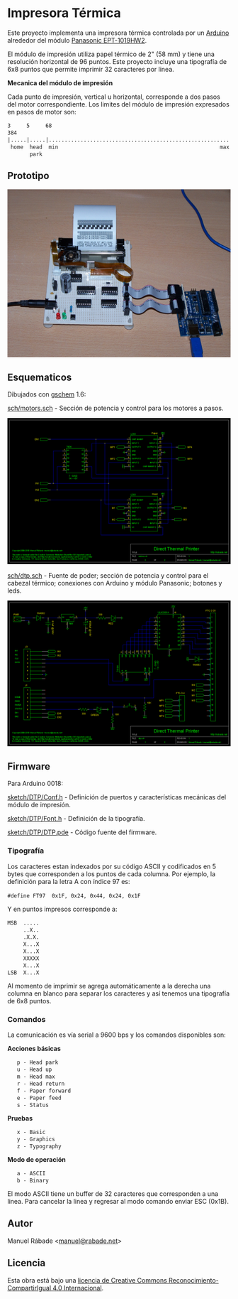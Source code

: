 Impresora Térmica
=================

Este proyecto implementa una impresora térmica controlada por un
[Arduino](http://arduino.cc) alrededor del módulo [Panasonic
EPT-1019HW2](doc/EPT-1019HW2.pdf).

El módulo de impresión utiliza papel térmico de 2" (58 mm) y tiene una
resolución horizontal de 96 puntos. Este proyecto incluye una
tipografía de 6x8 puntos que permite imprimir 32 caracteres por linea.

**Mecanica del módulo de impresión**

Cada punto de impresión, vertical u horizontal, corresponde a dos pasos
del motor correspondiente. Los limites del módulo de impresión
expresados en pasos de motor son:

```
3     5     68                                                      384
|.....|.....|.........................................................|
 home  head  min                                                   max
       park
```

Prototipo
---------

![Prototipo](img/thermal_printer.jpg "Prototipo")

Esquematicos
------------

Dibujados con [gschem](http://www.gpleda.org) 1.6:

[sch/motors.sch](sch/motors.sch) - Sección de potencia y control para
los motores a pasos.

![motors.png](sch/motors.png "motors.png")

[sch/dtp.sch](sch/dtp.sch) - Fuente de poder; sección de potencia y
control para el cabezal térmico; conexiones con Arduino y módulo
Panasonic; botones y leds.

![dtp.png](sch/dtp.png "dtp.png")

Firmware
--------

Para Arduino 0018:

[sketch/DTP/Conf.h](sketch/DTP/Conf.h) - Definición de puertos y
características mecánicas del módulo de impresión.

[sketch/DTP/Font.h](sketch/DTP/Font.h) - Definición de la tipografía.

[sketch/DTP/DTP.pde](sketch/DTP/DTP.pde) - Código fuente del firmware.

### Tipografía

Los caracteres estan indexados por su código ASCII y codificados en 5
bytes que corresponden a los puntos de cada columna. Por
ejemplo, la definición para la letra A con índice 97 es:

`#define FT97  0x1F, 0x24, 0x44, 0x24, 0x1F`

Y en puntos impresos corresponde a:

```       
MSB  .....
     ..X..
     .X.X. 
     X...X
     X...X
     XXXXX
     X...X
LSB  X...X
```

Al momento de imprimir se agrega automáticamente a la derecha una
columna en blanco para separar los caracteres y así tenemos una
tipografía de 6x8 puntos.

### Comandos

La comunicación es vía serial a 9600 bps y los comandos disponibles
son:

**Acciones básicas**

```
   p - Head park
   u - Head up
   m - Head max
   r - Head return
   f - Paper forward
   e - Paper feed
   s - Status
```

**Pruebas**

```
   x - Basic
   y - Graphics
   z - Typography
```

**Modo de operación**

```
   a - ASCII
   b - Binary
```

El modo ASCII tiene un buffer de 32 caracteres que corresponden a una
linea. Para cancelar la linea y regresar al modo comando enviar ESC
(0x1B).

Autor
-----

Manuel Rábade <[manuel@rabade.net](mailto:manuel@rabade.net)>

Licencia
--------

Esta obra está bajo una [licencia de Creative Commons
Reconocimiento-CompartirIgual 4.0
Internacional](http://creativecommons.org/licenses/by-sa/4.0/).
